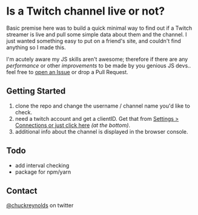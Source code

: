 # Is a Twitch channel live or not?

Basic premise here was to build a quick minimal way to find out if a Twitch streamer is live and pull some simple data about them and the channel. I just wanted something easy to put on a friend's site, and couldn't find anything so I made this.

I'm acutely aware my JS skills aren't awesome; therefore if there are any *performance* or other *improvements* to be made by you genious JS devs.. feel free to [open an Issue](https://github.com/chuckreynolds/twitch-is-streamer-live/issues/new) or drop a Pull Request.

## Getting Started
1. clone the repo and change the username / channel name you'd like to check.
2. need a twitch account and get a clientID. Get that from [Settings > Connections or just click here](https://www.twitch.tv/settings/connections) _(at the bottom)_.
3. additional info about the channel is displayed in the browser console.

## Todo
- add interval checking
- package for npm/yarn

## Contact
[@chuckreynolds](https://twitter.com/chuckreynolds) on twitter